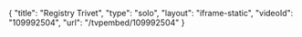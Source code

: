 {
    "title": "Registry Trivet",
    "type": "solo",
    "layout": "iframe-static",
    "videoId": "109992504",
    "url": "\/tvpembed\/109992504"
}